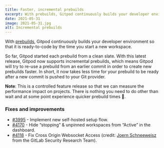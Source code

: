 ```yaml
---
title: Faster, incremental prebuilds
excerpt: With prebuilds, Gitpod continuously builds your developer environment so that it is ready-to-code by the time you start a new workspace. So far, Gitpod started each prebuild from a clean slate. With this latest release, Gitpod now supports incremental prebuilds.
date: 2021-05-31
image: 2021-05-31.jpg
alt: Incremental prebuilds
---
```


<script>
  import Contributors from "$lib/components/changelog/contributors.svelte";
</script>

With [prebuilds](/docs/prebuilds), Gitpod continuously builds your developer environment so that it is ready-to-code by the time you start a new workspace.

So far, Gitpod started each prebuild from a clean slate. With this latest release, Gitpod now supports incremental prebuilds, which means Gitpod will try to re-use a prebuild from an earlier commit in order to create new prebuilds faster. In short, it now takes less time for your prebuild to be ready after a new commit is pushed to your Git provider.

**Note**: This is a controlled feature release so that we can measure the performance impact on projects. There is nothing you need to do other than wait and at some point experience quicker prebuild times 🚀.

### Fixes and improvements

- [#3995](https://github.com/gitpod-io/gitpod/pull/3995) - Implement new self-hosted setup flow.
- [#4170](https://github.com/gitpod-io/gitpod/pull/4170) - Hide “stopping” & unpinned workspaces from “Active” in the dashboard.
- [#4118](https://github.com/gitpod-io/gitpod/pull/4118) - Fix Cross Origin Websocket Access (credit: [Joern Schneeweisz](https://gitlab.com/joernchen) from the GitLab Security Research Team).

<p><Contributors usernames="jankeromnes,svenefftinge,csweichel,AlexTugarev,gtsiolis,geropl" /></p>
